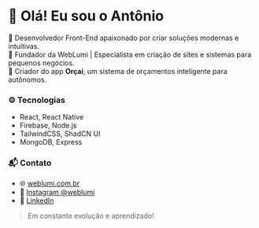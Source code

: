 # 👋 Olá! Eu sou o Antônio

🚀 Desenvolvedor Front-End apaixonado por criar soluções modernas e intuitivas.  
💼 Fundador da WebLumi | Especialista em criação de sites e sistemas para pequenos negócios.  
📱 Criador do app **Orçai**, um sistema de orçamentos inteligente para autônomos.

### ⚙️ Tecnologias
- React, React Native
- Firebase, Node.js
- TailwindCSS, ShadCN UI
- MongoDB, Express

### 📬 Contato
- 🌐 [weblumi.com.br](https://weblumi.com.br)
- 📸 [Instagram @weblumi](https://instagram.com/weblumi)
- 💼 [LinkedIn](https://linkedin.com/in/seu-usuario)

> Em constante evolução e aprendizado!
